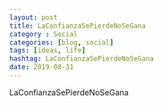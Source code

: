 ```yaml
---
layout: post
title: LaConfianzaSePierdeNoSeGana
category : Social
categories: [blog, social]
tags: [ideas, life]
hashtag: LaConfianzaSePierdeNoSeGana
date: 2019-08-31
---
```



LaConfianzaSePierdeNoSeGana
